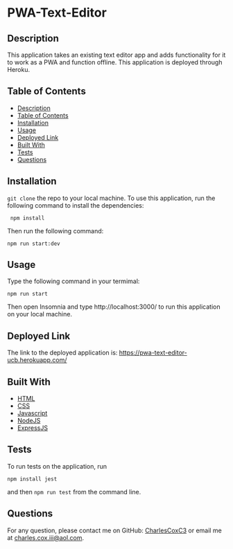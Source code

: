# PWA-Text-Editor

## Description
This application takes an existing text editor app and adds functionality for it to work as a PWA and function offline. This application is deployed through Heroku.

## Table of Contents
- [Description](#description)
- [Table of Contents](#table-of-contents)
- [Installation](#installation)
- [Usage](#usage)
- [Deployed Link](#deployed-link)
- [Built With](#built-with)
- [Tests](#tests)
- [Questions](#questions)

## Installation
`git clone` the repo to your local machine. To use this application, run the following command to install the dependencies: 

     npm install

Then run the following command:

`npm run start:dev`

## Usage
Type the following command in your termimal:

`npm run start`

Then open Insomnia and type http://localhost:3000/ to run this application on your local machine.

## Deployed Link

The link to the deployed application is: https://pwa-text-editor-ucb.herokuapp.com/

## Built With

* [HTML](https://developer.mozilla.org/en-US/docs/Web/HTML)
* [CSS](https://developer.mozilla.org/en-US/docs/Web/CSS)
* [Javascript](https://developer.mozilla.org/en-US/docs/Web/Javascript)
* [NodeJS](https://nodejs.org/en/)
* [ExpressJS](https://expressjs.com/)
 

## Tests
To run tests on the application, run

`npm install jest`

and then `npm run test` from the command line.


## Questions
For any question, please contact me on GitHub: [CharlesCoxC3](https://github.com/CharlesCoxC3) or email me at charles.cox.iii@aol.com.


